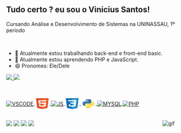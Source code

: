 ## Tudo certo ? eu sou o Vinicius Santos!
<p>Cursando Análise e Desenvolvimento de Sistemas na UNINASSAU, 1º período</p><br>

- 🔭 Atualmente estou trabalhando back-end e front-end basic.
- 🌱 Atualmente estou aprendendo PHP e JavaScript.
- 😄 Pronomes: Ele/Dele
<div>
  <a href="https://www.linkedin.com/in/edson-vinicius-685a90302/" target="_blank">
    <img style="height: "180em";" src="https://github-readme-stats.vercel.app/api?username=ViniciusS4ntos&theme=shadow_red&show_icons=true" target="_blank">
    <img style="height: "180em";" 
     src="https://github-readme-stats.vercel.app/api/top-langs/?username=ViniciusS4ntos&layout=compact&bg_color=000000&title_color=740102&text_color=4F0000&icon_color=E63946&border_color=4F0000"/>
</div>
    
##
<div style="display: inline_block"><br>
  
  <img align="center" alt="VSCODE" height="30" width="40" src="https://cdn.jsdelivr.net/gh/devicons/devicon@latest/icons/vscode/vscode-original.svg"/>
  <img align="center" alt="HTML" height="30" width="40" src="https://raw.githubusercontent.com/devicons/devicon/master/icons/html5/html5-original.svg"/>
  <img align="center" alt="JS" height="30" width="40" src="https://cdn.jsdelivr.net/gh/devicons/devicon@latest/icons/javascript/javascript-original.svg"/>
  <img align="center" alt="CSS" height="30" width="40" src="https://raw.githubusercontent.com/devicons/devicon/master/icons/css3/css3-original.svg"/>
  <img align="center" alt="Python" height="30" width="40" src="https://raw.githubusercontent.com/devicons/devicon/master/icons/python/python-original.svg"/>
  <img align="center" alt="MYSQL" height="30" width="40" src="https://cdn.jsdelivr.net/gh/devicons/devicon@latest/icons/mysql/mysql-original.svg"/>
  <img align="center" alt="PHP" height="30" width="40" src="https://cdn.jsdelivr.net/gh/devicons/devicon@latest/icons/php/php-original.svg"/> 
</div>
    
 ##
<div> <! -- LInks para contatos -->
  <a href="https://www.instagram.com/viniftx.c/" target="_blank"><img src="https://img.shields.io/badge/-Instagram-%23E4405F?style=for-the-badge&logo=instagram&logoColor=white" target="_blank"></a>
</a>
 <a href="https://discord.gg/ERqQ9P3m" target="_blank"><img src="https://img.shields.io/badge/Discord-7289DA?style=for-the-badge&logo=discord&logoColor=white" target="_blank"></a> 
  <a href = "edsonviniciussouza2006@gmail.com"><img src="https://img.shields.io/badge/-Gmail-%23333?style=for-the-badge&logo=gmail&logoColor=white" target="_blank"></a>
  <a href="https://www.linkedin.com/in/edson-vinicius-685a90302/" target="_blank"><img src="https://img.shields.io/badge/-LinkedIn-%230077B5?style=for-the-badge&logo=linkedin&logoColor=white" target="_blank"></a> 
  <img align="right" alt="gif" height="60" width="80" src="https://i.pinimg.com/originals/1e/b9/29/1eb92941294f7705f188e37fb2979fef.gif"/>
</div>

<div>
</div>
